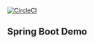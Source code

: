 [![CircleCI](https://circleci.com/gh/harrisonbrock/mssc-beer-service.svg?style=svg)](https://circleci.com/gh/harrisonbrock/mssc-beer-service)
## Spring Boot Demo
